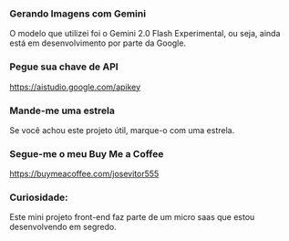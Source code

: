 ### Gerando Imagens com Gemini
O modelo que utilizei foi o Gemini 2.0 Flash Experimental, ou seja, ainda está em desenvolvimento por parte da Google.

### Pegue sua chave de API
https://aistudio.google.com/apikey

### Mande-me uma estrela
Se você achou este projeto útil, marque-o com uma estrela.

### Segue-me o meu Buy Me a Coffee
https://buymeacoffee.com/josevitor555

### Curiosidade:
Este mini projeto front-end faz parte de um micro saas que estou desenvolvendo em segredo.
